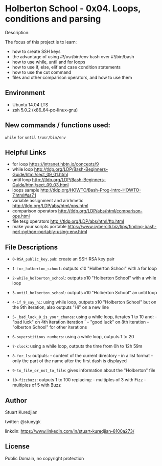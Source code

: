 #  Holberton School - 0x04. Loops, conditions and parsing
Description

The focus of this project is to learn:
* how to create SSH keys
* the advantage of using #!/usr/bin/env bash over #!/bin/bash
* how to use while, until and for loops
* how to use if, else, elif and case condition statements
* how to use the cut command
* files and other comparison operators, and how to use them

## Environment
* Ubuntu 14.04 LTS
* zsh 5.0.2 (x86_64-pc-linux-gnu)

## New commands / functions used:
`while` `for` `until` `!/usr/bin/env`

## Helpful Links
* for loop
  https://intranet.hbtn.io/concepts/9
* while loop
  http://tldp.org/LDP/Bash-Beginners-Guide/html/sect_09_01.html
* until loop
  http://tldp.org/LDP/Bash-Beginners-Guide/html/sect_09_03.html
* loops sample
  http://tldp.org/HOWTO/Bash-Prog-Intro-HOWTO-7.html#ss7.1
* variable assignment and arirhmetic
  http://tldp.org/LDP/abs/html/ops.html
* comparison operators
  http://tldp.org/LDP/abs/html/comparison-ops.html
* file tesg operators
  http://tldp.org/LDP/abs/html/fto.html
* make your scripts portable
  https://www.cyberciti.biz/tips/finding-bash-perl-python-portably-using-env.html

## File Descriptions
- `0-RSA_public_key.pub`: create an SSH RSA key pair
- `1-for_holberton_school`: outputs x10 "Holberton School" with a for loop
- `2-while_holberton_school`: outputs x10 "Holberton School" with a while loop
- `3-until_holberton_school`: outputs x10  "Holberton School"  an until loop
- `4-if_9_say_hi`: using while loop, outputs x10  "Holberton School" but
  		   on the 9th iteration, also outputs "Hi" on a new line

- `5-_bad_luck_8_is_your_chance`: using a while loop, iterates 1 to 10 and:
  				  - "bad luck" on 4th iteration
				    iteration
`				  - "good luck" on 8th iteration
				  - "olberton School" for other iterations

- `6-superstitious_numbers`: using a while loop, outputs 1 to 20
- `7-clock`: using a while loop, outputs the time from 0h to 12h 59m
- `8-for_ls`:  outputs:
  	       - content of the current directory
	       - in a list format
	       - only the part of the name after the
	       	 first dash is displayed

- `9-to_file_or_not_to_file`: gives information about the "Holberton" file
- `10-fizzbuzz`: outputs 1 to 100 replacing:
  		 - multiples of 3 with Fizz
		 - multiples of 5 with Buzz

## Author
Stuart Kuredjian

twitter: @stueygk

linkdin: https://www.linkedin.com/in/stuart-kuredjian-8100a273/

## License
Public Domain, no copyright protection